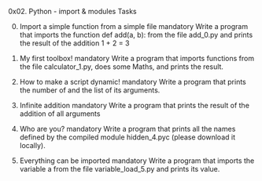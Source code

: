 0x02. Python - import & modules
Tasks

0. Import a simple function from a simple file
mandatory
Write a program that imports the function def add(a, b): from the file add_0.py and prints the result of the addition 1 + 2 = 3

1. My first toolbox!
mandatory
Write a program that imports functions from the file calculator_1.py, does some Maths, and prints the result.

2. How to make a script dynamic!
mandatory
Write a program that prints the number of and the list of its arguments.

3. Infinite addition
mandatory
Write a program that prints the result of the addition of all arguments

4. Who are you?
mandatory
Write a program that prints all the names defined by the compiled module hidden_4.pyc (please download it locally).

5. Everything can be imported
mandatory
Write a program that imports the variable a from the file variable_load_5.py and prints its value.



